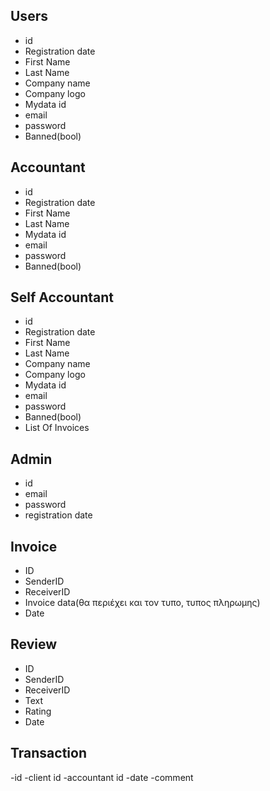 ## Users
- id
- Registration date
- First Name
- Last Name 
- Company name
- Company logo
- Mydata id
- email
- password
- Banned(bool)
## Accountant
- id
- Registration date
- First Name
- Last Name 
- Mydata id
- email
- password
- Banned(bool)
## Self Accountant
- id
- Registration date
- First Name
- Last Name 
- Company name
- Company logo
- Mydata id
- email
- password
- Banned(bool)
- List Of Invoices
## Admin
- id
- email
- password
- registration date
## Invoice
- ID
- SenderID
- ReceiverID
- Invoice data(θα περιέχει και τον τυπο, τυπος πληρωμης)
- Date
## Review
- ID
- SenderID
- ReceiverID
- Text
- Rating
- Date
## Transaction
-id
-client id
-accountant id
-date
-comment
  
